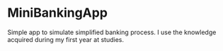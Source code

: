 # MiniBankingApp
Simple app to simulate simplified banking process. I use the knowledge acquired during my first year at studies.
